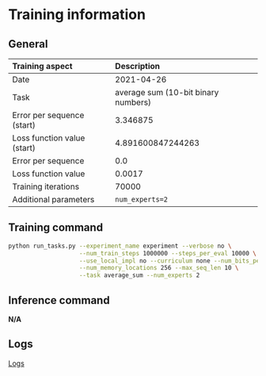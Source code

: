 # Training information

## General

|Training aspect | Description |
|:--|:--|
|Date| 2021-04-26|
|Task| average sum (10-bit binary numbers)|
|Error per sequence (start)| 3.346875 |
|Loss function value (start)| 4.891600847244263 |
|Error per sequence| 0.0 |
|Loss function value| 0.0017 |
|Training iterations| 70000 |
|Additional parameters| `num_experts=2` |

## Training command

```bash
python run_tasks.py --experiment_name experiment --verbose no \
                    --num_train_steps 1000000 --steps_per_eval 10000 \
                    --use_local_impl no --curriculum none --num_bits_per_vector 3 \
                    --num_memory_locations 256 --max_seq_len 10 \
                    --task average_sum --num_experts 2
```

## Inference command

**N/A**

## Logs

[Logs](./out.log)
